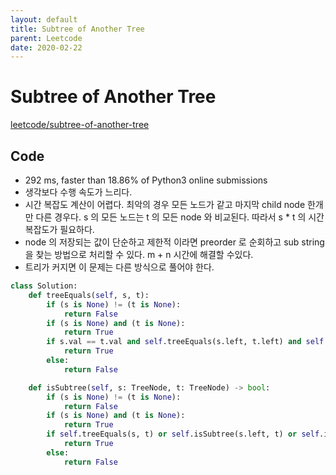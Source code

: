 ```yaml
---
layout: default
title: Subtree of Another Tree
parent: Leetcode
date: 2020-02-22
---
```


# Subtree of Another Tree

[leetcode/subtree-of-another-tree](https://www.leetcode.com/problems/subtree-of-another-tree/)

## Code

- 292 ms, faster than 18.86% of Python3 online submissions
- 생각보다 수행 속도가 느리다.
- 시간 복잡도 계산이 어렵다. 최악의 경우 모든 노드가 같고 마지막 child node 한개만 다른 경우다. s 의 모든 노드는 t 의 모든 node 와 비교된다. 따라서 s * t 의 시간 복잡도가 필요하다.
- node 의 저장되는 값이 단순하고 제한적 이라면 preorder 로 순회하고 sub string 을 찾는 방법으로 처리할 수 있다. m + n 시간에 해결할 수있다.
- 트리가 커지면 이 문제는 다른 방식으로 풀어야 한다.

```python
class Solution:
    def treeEquals(self, s, t):
        if (s is None) != (t is None):
            return False
        if (s is None) and (t is None):
            return True
        if s.val == t.val and self.treeEquals(s.left, t.left) and self.treeEquals(s.right, t.right):
            return True
        else:
            return False

    def isSubtree(self, s: TreeNode, t: TreeNode) -> bool:
        if (s is None) != (t is None):
            return False
        if (s is None) and (t is None):
            return True
        if self.treeEquals(s, t) or self.isSubtree(s.left, t) or self.isSubtree(s.right, t):
            return True
        else:
            return False
```